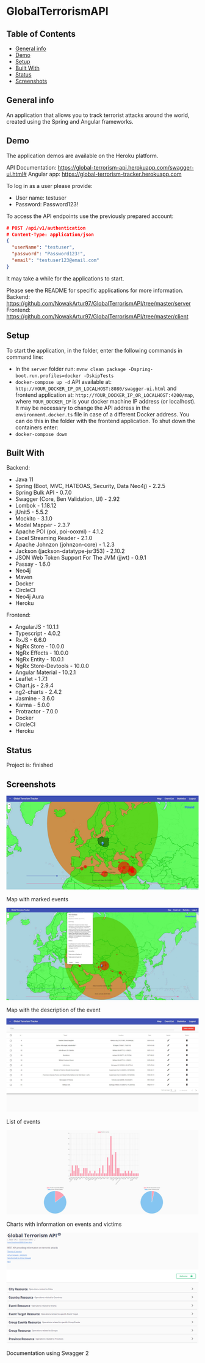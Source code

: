 # GlobalTerrorismAPI

## Table of Contents

- [General info](#general-info)
- [Demo](#demo)
- [Setup](#setup)
- [Built With](#built-with)
- [Status](#status)
- [Screenshots](#screenshots)

## General info

An application that allows you to track terrorist attacks around the world, created using the Spring and Angular frameworks.

## Demo

The application demos are available on the Heroku platform.

API Documentation: https://global-terrorism-api.herokuapp.com/swagger-ui.html#
Angular app: https://global-terrorism-tracker.herokuapp.com

To log in as a user please provide:

- User name: testuser
- Password: Password123!

To access the API endpoints use the previously prepared account:

```json
# POST /api/v1/authentication
# Content-Type: application/json
{
  "userName": "testuser",
  "password": "Password123!",
  "email": "testuser123@email.com"
}
```

It may take a while for the applications to start.

Please see the README for specific applications for more information.
Backend:
https://github.com/NowakArtur97/GlobalTerrorismAPI/tree/master/server
Frontend:
https://github.com/NowakArtur97/GlobalTerrorismAPI/tree/master/client

## Setup

To start the application, in the folder, enter the following commands in command line:

- In the `server` folder run: `mvnw clean package -Dspring-boot.run.profiles=docker -DskipTests`
- `docker-compose up -d`
  API available at: `http://YOUR_DOCKER_IP_OR_LOCALHOST:8080/swagger-ui.html` and frontend application at: `http://YOUR_DOCKER_IP_OR_LOCALHOST:4200/map`,
  where `YOUR_DOCKER_IP` is your docker machine IP address (or localhost).
  It may be necessary to change the API address in the `environment.docker.ts` file in case of a different Docker address. You can do this in the folder with the frontend application.
  To shut down the containers enter:
- `docker-compose down`

## Built With

Backend:

- Java 11
- Spring (Boot, MVC, HATEOAS, Security, Data Neo4j) - 2.2.5
- Spring Bulk API - 0.7.0
- Swagger (Core, Ben Validation, UI) - 2.92
- Lombok - 1.18.12
- jUnit5 - 5.5.2
- Mockito - 3.1.0
- Model Mapper - 2.3.7
- Apache POI (poi, poi-ooxml) - 4.1.2
- Excel Streaming Reader - 2.1.0
- Apache Johnzon (johnzon-core) - 1.2.3
- Jackson (jackson-datatype-jsr353) - 2.10.2
- JSON Web Token Support For The JVM (jjwt) - 0.9.1
- Passay - 1.6.0
- Neo4j
- Maven
- Docker
- CircleCI
- Neo4j Aura
- Heroku

Frontend:

- AngularJS - 10.1.1
- Typescript - 4.0.2
- RxJS - 6.6.0
- NgRx Store - 10.0.0
- NgRx Effects - 10.0.0
- NgRx Entity - 10.0.1
- NgRx Store-Devtools - 10.0.0
- Angular Material - 10.2.1
- Leaflet - 1.7.1
- Chart.js - 2.9.4
- ng2-charts - 2.4.2
- Jasmine - 3.6.0
- Karma - 5.0.0
- Protractor - 7.0.0
- Docker
- CircleCI
- Heroku

## Status

Project is: finished

## Screenshots

![Map with marked events](./screenshots/map.jpg)

Map with marked events

![Map with the description of the event](./screenshots/map2.jpg)

Map with the description of the event

![List of events](./screenshots/eventsList.jpg)

List of events

![Charts with information on events and victims](./screenshots/diagrams.jpg)

Charts with information on events and victims

![Documentation using Swagger 2](./screenshots/documentation.png)

Documentation using Swagger 2
